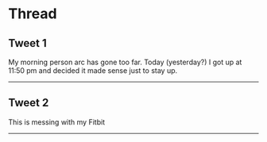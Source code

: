 # Thread

## Tweet 1

My morning person arc has gone too far. Today (yesterday?) I got up at 11:50 pm and decided it made sense just to stay up.

---

## Tweet 2

This is messing with my Fitbit

---

